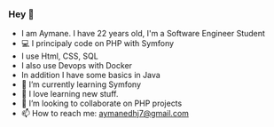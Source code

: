 ### Hey 👋

- I am Aymane. I have 22 years old, I'm a Software Engineer Student
- :computer: I principaly code on PHP with Symfony
- I use Html, CSS, SQL
- I also use Devops with Docker
- In addition I have some basics in Java
- 🌱 I’m currently learning Symfony
- 🔭 I love learning new stuff.
- 👯 I’m looking to collaborate on PHP projects 
- 📫 How to reach me: aymanedhj7@gmail.com

<!--
**aymane28/aymane28** is a ✨ _special_ ✨ repository because its `README.md` (this file) appears on your GitHub profile.

Here are some ideas to get you started:

- 🔭 I love coding & learning new stuff.
- 🌱 I’m currently learning ...
- 👯 I’m looking to collaborate on PHP projects 
- 🤔 I’m looking for help with ...
- 💬 Ask me about ...
- 📫 How to reach me: afdari@et.esiea.fr
- 😄 Pronouns: ...
- ⚡ Fun fact: ...
-->
